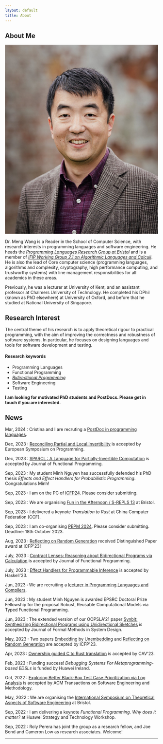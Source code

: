 ```yaml
---
layout: default
title: About
---
```


## About Me

<img class="profile-picture" src="meng.jpeg">

Dr. Meng Wang is a Reader in the School of Computer Science, with research interests in programming languages and software engineering. He heads the [*Programming Languages Research Group at Bristol*](https://bristolpl.github.io) and is a member of [*IFIP Working Group 2.1 on Algorithmic Languages and Calculi*](https://ifipwg21wiki.cs.kuleuven.be/IFIP21/WebHome). He is also the lead of Core computer science (programming languages, algorithms and complexity, cryptography, high performance computing, and trustworthy systems) with line management responsibilities for all academics in these areas. 

Previously, he was a lecturer at University of Kent, and an assistant professor at Chalmers University of Technology. He completed his DPhil (known as PhD elsewhere) at University of Oxford, and before that he studied at National University of Singapore.

## Research Interest

The central theme of his research is to apply theoretical rigour to practical programming, with the aim of improving the correctness and robustness of software systems. In particular, he focuses on designing languages and tools for software development and testing.

#### Research keywords

* Programming Languages
* Functional Programming
* [*Bidirectional Programming*](https://bx-lang.github.io/EXHIBIT/intro.html)
* Software Engineering
* Testing


**I am looking for motivated PhD students and PostDocs. Please get in touch if you are interested.**


## News

Mar, 2024
: Cristina and I are recruting a [PostDoc in programming languages](https://www.bristol.ac.uk/jobs/find/details/?jobId=337277&jobTitle=Senior%20Research%20Associate%20in%20Programming%20Languages). 

Dec, 2023
: [Reconciling Partial and Local Invertibility](./Papers/ESOP24.pdf) is accepted by European Symposium on Programming. 

Dec, 2023
: [SPARCL : A Language for Partially-Invertible Computation](./Papers/JFP24.pdf) is accepted by Journal of Functional Programming. 

Sep, 2023
: My student Minh Nguyen has successfully defended his PhD thesis *Effects and Effect Handlers for Probabilistic Programming*. Congratulations Minh!

Sep, 2023
: I am on the PC of [ICFP24](https://conf.researchr.org/home/icfp-2024). Please consider submitting. 

Sep, 2023
: We are organising [Fun in the Afternoon / S-REPLS 13](https://plrg-bristol.github.io/fir/) at Bristol.

Sep, 2023
: I delivered a keynote *Translation to Rust* at China Computer Federation (CCF). 

Sep, 2023
: I am co-organising [PEPM 2024](https://popl24.sigplan.org/home/pepm-2024). Please consider submitting. Deadline: 18th October 2023. 

Aug, 2023
: [Reflecting on Random Generation](./Papers/ICFP23b.pdf) received Distinguished Paper award at ICFP'23!

July, 2023
: [Contract Lenses: Reasoning about Bidirectional Programs via Calculation](./Papers/JFP23.pdf) is accepted by Journal of Functional Programming. 


July, 2023
: [Effect Handlers for Programmable Inference](./Papers/Haskell23.pdf) is accepted by Haskell'23. 

Jun, 2023
: We are recruiting a [lecturer in Programming Languages and Compilers](https://www.bristol.ac.uk/jobs/find/details/?jobId=316176&jobTitle=Lecturer%20in%20Programming%20Languages%20and%20Compilers).

Jun, 2023
: My student Minh Nguyen is awarded EPSRC Doctoral Prize Fellowship for the proposal Robust, Reusable Computational Models via Typed Functional Programming.


Jun, 2023
: The extended version of our OOPSLA'21 paper [Synbit: Synthesizing Bidirectional Programs using Unidirectional Sketches](./Papers/FMSD23.pdf) is 
accepted by Journal of Formal Methods in System Design. 

May, 2023
: Two papers [Embedding by Unembedding](./Papers/ICFP23a.pdf) and [Reflecting on Random Generation](./Papers/ICFP23b.pdf) are accepted by ICFP'23.

Apr, 2023
: [Ownership guided C to Rust translation](./Papers/CAV23.pdf) is accepted by CAV'23. 

Feb, 2023
: Funding success! *Debugging Systems For Metaprogramming-based EDSLs* is funded by Huawei Ireland.

Oct, 2022
: [Exploring Better Black-Box Test Case Prioritization via Log Analysis](./Papers/TOSEM22.pdf) is accepted by ACM Transactions on Software Engineering and Methodology. 

May, 2022
: We are organising the [International Symposium on Theoretical Aspects of Software Engineering](https://bristolpl.github.io/tase2023/index.html) at Bristol.

Sep, 2022
: I am delivering a keynote *Functional Programming. Why does it matter?* at Huawei Strategy and Technology Workshop. 

Sep, 2022
: Roly Perera has joint the group as a research fellow, and Joe Bond and Cameron Low as research associates. Welcome!


---

